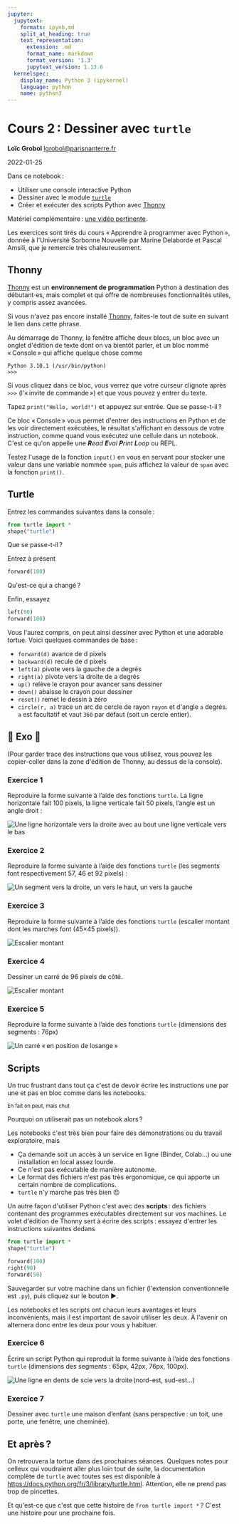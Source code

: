 ```yaml
---
jupyter:
  jupytext:
    formats: ipynb,md
    split_at_heading: true
    text_representation:
      extension: .md
      format_name: markdown
      format_version: '1.3'
      jupytext_version: 1.13.6
  kernelspec:
    display_name: Python 3 (ipykernel)
    language: python
    name: python3
---
```


<!-- LTeX: language=fr -->
<!-- #region slideshow={"slide_type": "slide"} -->
Cours 2 : Dessiner avec `turtle`
================================

**Loïc Grobol** [<lgrobol@parisnanterre.fr>](mailto:lgrobol@parisnanterre.fr)

2022-01-25
<!-- #endregion -->

Dans ce notebook :

- Utiliser une console interactive Python
- Dessiner avec le module [`turtle`](https://docs.python.org/3/library/turtle.html)
- Créer et exécuter des scripts Python avec [Thonny](https://thonny.org/)

Matériel complémentaire : [une vidéo pertinente](https://youtu.be/FN2RM-CHkuI).

Les exercices sont tirés du cours « Apprendre à programmer avec Python », donnée à l'Université
Sorbonne Nouvelle par Marine Delaborde et Pascal Amsili, que je remercie très chaleureusement.

## Thonny

[Thonny](https://thonny.org/) est un **environnement de programmation** Python à destination des
débutant⋅es, mais complet et qui offre de nombreuses fonctionnalités utiles, y compris assez
avancées.

Si vous n'avez pas encore installé [Thonny](https://thonny.org/), faites-le tout de suite en suivant
le lien dans cette phrase.

Au démarrage de Thonny, la fenêtre affiche deux blocs, un bloc avec un onglet d'édition de texte
dont on va bientôt parler, et un bloc nommé « Console » qui affiche quelque chose comme

```text
Python 3.10.1 (/usr/bin/python)
>>> 
```

Si vous cliquez dans ce bloc, vous verrez que votre curseur clignote après `>>>` (l'« invite de
commande ») et que vous pouvez y entrer du texte.

Tapez `print("Hello, world!")` et appuyez sur entrée. Que se passe-t-il ?


Ce bloc « Console » vous permet d'entrer des instructions en Python et de les voir directement exécutées, le résultat s'affichant en dessous de votre instruction, comme quand vous exécutez une cellule dans un notebook. C'est ce qu'on appelle une _**R**ead **E**val **P**rint **L**oop_ ou REPL.


Testez l'usage de la fonction `input()` en vous en servant pour stocker une valeur dans une variable nommée `spam`, puis affichez la valeur de `spam` avec la fonction `print()`.

## Turtle

<!-- #region -->
Entrez les commandes suivantes dans la console :

```python
from turtle import *
shape("turtle")
```

Que se passe-t-il ?
<!-- #endregion -->

<!-- #region -->
Entrez à présent

```python
forward(100)
```

Qu'est-ce qui a changé ?
<!-- #endregion -->

<!-- #region -->
Enfin, essayez

```python
left(90)
forward(100)
```
<!-- #endregion -->

Vous l'aurez compris, on peut ainsi dessiner avec Python et une adorable tortue. Voici quelques
commandes de base :

- `forward(d)` avance de d pixels
- `backward(d)` recule de d pixels
- `left(a)` pivote vers la gauche de a degrés
- `right(a)` pivote vers la droite de a degrés
- `up()` relève le crayon pour avancer sans dessiner
- `down()` abaisse le crayon pour dessiner
- `reset()` remet le dessin à zéro
- `circle(r, a)` trace un arc de cercle de rayon `rayon` et d'angle `a` degrés. `a` est facultatif
  et vaut `360` par défaut (soit un cercle entier).

## 🐢 Exo 🐢

(Pour garder trace des instructions que vous utilisez, vous pouvez les copier-coller dans la zone
d'édition de Thonny, au dessus de la console).

### Exercice 1

Reproduire la forme suivante à l’aide des fonctions `turtle`. La ligne horizontale fait 100 pixels, la
ligne verticale fait 50 pixels, l’angle est un angle droit :

![Une ligne horizontale vers la droite avec au bout une ligne verticale vers le bas](images/ex1.png)

### Exercice 2

Reproduire la forme suivante à l’aide des fonctions `turtle` (les segments font respectivement 57,
46 et 92 pixels) :

![Un segment vers la droite, un vers le haut, un vers la gauche](images/ex2.png)

### Exercice 3

Reproduire la forme suivante à l’aide des fonctions `turtle` (escalier montant dont les marches font
(45×45 pixels)).

![Escalier montant](images/ex3.png)

### Exercice 4

Dessiner un carré de 96 pixels de côté.

![Escalier montant](images/ex4.png)

### Exercice 5

Reproduire la forme suivante à l’aide des fonctions `turtle` (dimensions des segments : 76px)

![Un carré « en position de losange »](images/ex5.png)

<!-- #region -->
## Scripts

Un truc frustrant dans tout ça c'est de devoir écrire les instructions une par une et pas en bloc
comme dans les notebooks.

<small>En fait on peut, mais chut</small>

Pourquoi on utiliserait pas un notebook alors ?

Les notebooks c'est très bien pour faire des démonstrations ou du travail exploratoire, mais

- Ça demande soit un accès à un service en ligne (Binder, Colab…) ou une installation en local assez
  lourde.
- Ce n'est pas exécutable de manière autonome.
- Le format des fichiers n'est pas très ergonomique, ce qui apporte un certain nombre de
  complications.
- `turtle` n'y marche pas très bien 😠

Un autre façon d'utiliser Python c'est avec des **scripts** : des fichiers contenant des programmes
exécutables directement sur vos machines. Le volet d'édition de Thonny sert à écrire des scripts :
essayez d'entrer les instructions suivantes dedans

```python
from turtle import *
shape("turtle")

forward(100)
right(90)
forward(50)
```

Sauvegarder sur votre machine dans un fichier (l'extension conventionnelle est `.py`), puis cliquez
sur le bouton ▶️.

<!-- #endregion -->

Les notebooks et les scripts ont chacun leurs avantages et leurs inconvénients, mais il est
important de savoir utiliser les deux. À l'avenir on alternera donc entre les deux pour vous y
habituer.

### Exercice 6

Écrire un script Python qui reproduit la forme suivante à l’aide des fonctions `turtle` (dimensions
des segments : 65px, 42px, 76px, 100px).

![Une ligne en dents de scie vers la droite (nord-est, sud-est…)](images/ex6.png)

### Exercice 7

Dessiner avec `turtle` une maison d’enfant (sans perspective : un toit, une porte, une fenêtre, une cheminée).

## Et après ?

On retrouvera la tortue dans des prochaines séances. Quelques notes pour celleux qui voudraient
aller plus loin tout de suite, la documentation complète de `turtle` avec toutes ses est disponible
à <https://docs.python.org/fr/3/library/turtle.html>. Attention, elle ne prend pas trop de
pincettes.

Et qu'est-ce que c'est que cette histoire de `from turtle import *` ? C'est une histoire pour une
prochaine fois.
